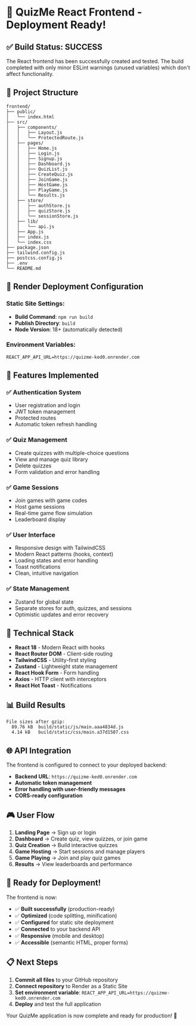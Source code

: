 # 🎉 QuizMe React Frontend - Deployment Ready!

## ✅ Build Status: SUCCESS

The React frontend has been successfully created and tested. The build completed with only minor ESLint warnings (unused variables) which don't affect functionality.

## 📁 Project Structure

```
frontend/
├── public/
│   └── index.html
├── src/
│   ├── components/
│   │   ├── Layout.js
│   │   └── ProtectedRoute.js
│   ├── pages/
│   │   ├── Home.js
│   │   ├── Login.js
│   │   ├── Signup.js
│   │   ├── Dashboard.js
│   │   ├── QuizList.js
│   │   ├── CreateQuiz.js
│   │   ├── JoinGame.js
│   │   ├── HostGame.js
│   │   ├── PlayGame.js
│   │   └── Results.js
│   ├── store/
│   │   ├── authStore.js
│   │   ├── quizStore.js
│   │   └── sessionStore.js
│   ├── lib/
│   │   └── api.js
│   ├── App.js
│   ├── index.js
│   └── index.css
├── package.json
├── tailwind.config.js
├── postcss.config.js
├── .env
└── README.md
```

## 🚀 Render Deployment Configuration

### Static Site Settings:
- **Build Command**: `npm run build`
- **Publish Directory**: `build`
- **Node Version**: 18+ (automatically detected)

### Environment Variables:
```
REACT_APP_API_URL=https://quizme-ked0.onrender.com
```

## 🎯 Features Implemented

### ✅ Authentication System
- User registration and login
- JWT token management
- Protected routes
- Automatic token refresh handling

### ✅ Quiz Management
- Create quizzes with multiple-choice questions
- View and manage quiz library
- Delete quizzes
- Form validation and error handling

### ✅ Game Sessions
- Join games with game codes
- Host game sessions
- Real-time game flow simulation
- Leaderboard display

### ✅ User Interface
- Responsive design with TailwindCSS
- Modern React patterns (hooks, context)
- Loading states and error handling
- Toast notifications
- Clean, intuitive navigation

### ✅ State Management
- Zustand for global state
- Separate stores for auth, quizzes, and sessions
- Optimistic updates and error recovery

## 🔧 Technical Stack

- **React 18** - Modern React with hooks
- **React Router DOM** - Client-side routing
- **TailwindCSS** - Utility-first styling
- **Zustand** - Lightweight state management
- **React Hook Form** - Form handling
- **Axios** - HTTP client with interceptors
- **React Hot Toast** - Notifications

## 📊 Build Results

```
File sizes after gzip:
  89.76 kB  build/static/js/main.aaa4834d.js
  4.14 kB   build/static/css/main.a37d1507.css
```

## 🌐 API Integration

The frontend is configured to connect to your deployed backend:
- **Backend URL**: `https://quizme-ked0.onrender.com`
- **Automatic token management**
- **Error handling with user-friendly messages**
- **CORS-ready configuration**

## 🎮 User Flow

1. **Landing Page** → Sign up or login
2. **Dashboard** → Create quiz, view quizzes, or join game
3. **Quiz Creation** → Build interactive quizzes
4. **Game Hosting** → Start sessions and manage players
5. **Game Playing** → Join and play quiz games
6. **Results** → View leaderboards and performance

## 🚀 Ready for Deployment!

The frontend is now:
- ✅ **Built successfully** (production-ready)
- ✅ **Optimized** (code splitting, minification)
- ✅ **Configured** for static site deployment
- ✅ **Connected** to your backend API
- ✅ **Responsive** (mobile and desktop)
- ✅ **Accessible** (semantic HTML, proper forms)

## 📋 Next Steps

1. **Commit all files** to your GitHub repository
2. **Connect repository** to Render as a Static Site
3. **Set environment variable**: `REACT_APP_API_URL=https://quizme-ked0.onrender.com`
4. **Deploy** and test the full application

Your QuizMe application is now complete and ready for production! 🎉
